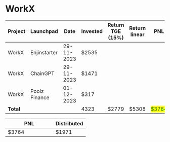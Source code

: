 # WorkX



<table data-full-width="true"><thead><tr><th width="141">Project</th><th width="138">Launchpad</th><th width="132">Date</th><th width="114">Invested</th><th width="161">Return TGE (15%)</th><th width="134">Return linear</th><th>PNL</th></tr></thead><tbody><tr><td>WorkX</td><td>Enjinstarter</td><td>29-11-2023</td><td>$2535</td><td></td><td></td><td></td></tr><tr><td>WorkX</td><td>ChainGPT</td><td>29-11-2023</td><td>$1471</td><td></td><td></td><td></td></tr><tr><td>WorkX</td><td>Poolz Finance</td><td>01-12-2023</td><td>$317</td><td></td><td></td><td></td></tr><tr><td><strong>Total</strong></td><td></td><td></td><td>4323</td><td>$2779</td><td>$5308</td><td><mark style="color:green;">$3764</mark></td></tr></tbody></table>

<table data-full-width="true"><thead><tr><th width="135">PNL</th><th>Distributed</th></tr></thead><tbody><tr><td>$3764</td><td>$1971</td></tr></tbody></table>
